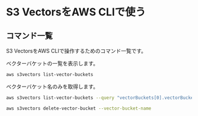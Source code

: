 # S3 VectorsをAWS CLIで使う

## コマンド一覧

S3 VectorsをAWS CLIで操作するためのコマンド一覧です。

ベクターバケットの一覧を表示します。

```bash
aws s3vectors list-vector-buckets
```

ベクターバケット名のみを取得します。

```bash
aws s3vectors list-vector-buckets --query "vectorBuckets[0].vectorBucketName" --output text
```

```bash
aws s3vectors delete-vector-bucket --vector-bucket-name 
```
